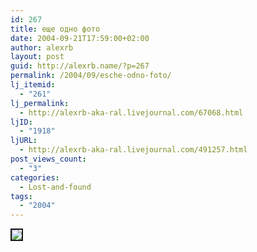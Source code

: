 ```yaml
---
id: 267
title: еще одно фото
date: 2004-09-21T17:59:00+02:00
author: alexrb
layout: post
guid: http://alexrb.name/?p=267
permalink: /2004/09/esche-odno-foto/
lj_itemid:
  - "261"
lj_permalink:
  - http://alexrb-aka-ral.livejournal.com/67068.html
ljID:
  - "1918"
ljURL:
  - http://alexrb-aka-ral.livejournal.com/491257.html
post_views_count:
  - "3"
categories:
  - Lost-and-found
tags:
  - "2004"
---
```

<!--more Guardian of the lakes--><img src="http://img.lj.com.ua/alexrb-aka-ral/Gardian%20of%20the%20lakes.jpg" border=2>